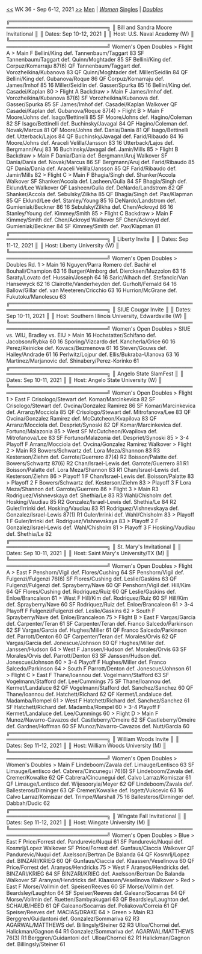 [<<](women_doubles_2135.md) WK 36 - Sep 6-12, 2021 [>>](women_doubles_2137.md)     [Men](./men_doubles_2136.md) | [*Women*](./women_doubles_2136.md)     [Singles](./women_singles_2136.md) | [*Doubles*](./women_doubles_2136.md)

<a name="21-34233">
    ╔════════════════════════════════════════════════════════════════════════════╗
    ║  Bill and Sandra Moore Invitational                                        ║
    ║  Dates: Sep 10-12, 2021                                                    ║
    ║  Host: U.S. Naval Academy (W)                                              ║
    ╚════════════════════════════════════════════════════════════════════════════╝
     Women's Open Doubles
     > Flight A
      > Main
          F  Bellini/King             def.  Tannenbaum/Taggart          83
         SF  Tannenbaum/Taggart       def.  Quinn/Moghtader             85
         SF  Bellini/King             def.  Corpuz/Komarraju            87(6)
         QF  Tannenbaum/Taggart       def.  Vorozheikina/Kubanova       83
         QF  Quinn/Moghtader          def.  Miller/Seidlin              84
         QF  Bellini/King             def.  Gubanova/Roque              86
         QF  Corpuz/Komarraju         def.  James/Imhof                 85
         16  Miller/Seidlin           def.  Gasser/Spurka               85
         16  Bellini/King             def.  Casadei/Kaplan              80
      > Flight A Backdraw
      > Main
          F  James/Imhof              def.  Vorozheikina/Kubanova       87(6)
         SF  Vorozheikina/Kubanova    def.  Gasser/Spurka               85
         SF  James/Imhof              def.  Casadei/Kaplan              Walkover
         QF  Casadei/Kaplan           def.  Gubanova/Roque              87(4)
      > Flight B
      > Main
          F  Moore/Johns              def.  Isago/Bettinelli            85
         SF  Moore/Johns              def.  Hagino/Coleman              82
         SF  Isago/Bettinelli         def.  Buchinsky/Javagal           84
         QF  Hagino/Coleman           def.  Novak/Marcus                81
         QF  Moore/Johns              def.  Dania/Dania                 81
         QF  Isago/Bettinelli         def.  Utterback/Lajos             84
         QF  Buchinsky/Javagal        def.  Farid/Ribaudo               84
         16  Moore/Johns              def.  Araceli Velilla/Jansson     83
         16  Utterback/Lajos          def.  Bergmann/Aruj               83
         16  Buchinsky/Javagal        def.  Jamir/Mills                 85
      > Flight B Backdraw
      > Main
          F  Dania/Dania              def.  Bergmann/Aruj               Walkover
         SF  Dania/Dania              def.  Novak/Marcus                86
         SF  Bergmann/Aruj            def.  Farid/Ribaudo               85
         QF  Dania/Dania              def.  Araceli Velilla/Jansson     85
         QF  Farid/Ribaudo            def.  Jamir/Mills                 82
      > Flight C
      > Main
          F  Bhagia/Singh             def.  Shanker/Accola              Walkover
         SF  Shanker/Accola           def.  Lasheen/Gulia               84
         SF  Bhagia/Singh             def.  Eklund/Lee                  Walkover
         QF  Lasheen/Gulia            def.  DeNardo/Landstrom           82
         QF  Shanker/Accola           def.  Sebulsky/Zilkha             85
         QF  Bhagia/Singh             def.  Pax/Klapman                 85
         QF  Eklund/Lee               def.  Stanley/Young               85
         16  DeNardo/Landstrom        def.  Gumieniak/Beckner           86
         16  Sebulsky/Zilkha          def.  Chen/Ackroyd                86
         16  Stanley/Young            def.  Kimmey/Smith                85
      > Flight C Backdraw
      > Main
          F  Kimmey/Smith             def.  Chen/Ackroyd                Walkover
         SF  Chen/Ackroyd             def.  Gumieniak/Beckner           84
         SF  Kimmey/Smith             def.  Pax/Klapman                 81

<a name="21-48654">
    ╔════════════════════════════════════════════════════════════════════════════╗
    ║  Liberty Invite                                                            ║
    ║  Dates: Sep 11-12, 2021                                                    ║
    ║  Host: Liberty University (W)                                              ║
    ╚════════════════════════════════════════════════════════════════════════════╝
     Women's Open Doubles
     > Doubles Rd. 1
      > Main
         16  Nguyen/Parra Romero      def.  Bachir el Bouhali/Champion  63
         16  Burger/Almborg           def.  Diercksen/Muzzolon          63
         16  Saraty/Lovato            def.  Hussain/Joseph              64
         16  Saric/Alhach             def.  Stefancic/Van Hansewyck     62
         16  Clairotte/Vanderheyden   def.  Gurholt/Fernald             64
         16  Ballow/Gillar            def.  van Meeteren/Cricchio       63
         16  Hurrion/McGrane          def.  Fukutoku/Manolescu          63

<a name="21-66962">
    ╔════════════════════════════════════════════════════════════════════════════╗
    ║  SIUE Cougar Invite                                                        ║
    ║  Dates: Sep 10-11, 2021                                                    ║
    ║  Host: Southern Illinois University, Edwardsville (W)                      ║
    ╚════════════════════════════════════════════════════════════════════════════╝
     Women's Open Doubles
     > SIUE vs. WIU, Bradley vs. EIU
      > Main
         16  Hochstatter/Schifano     def.  Jacobson/Rybka              60
         16  Sporing/Vizcardo         def.  Kancherla/Grice             60
         16  Perez/Reinicke           def.  Kovacs/Bezmenova            61
         16  Steven/Gouws             def.  Hailey/Andrade              61
         16  Perlwitz/Lojpur          def.  Ellis/Bukraba-Ulanova       63
         16  Martinez/Marjanovic      def.  Shinabery/Perez-Korinko     61

<a name="21-31047">
    ╔════════════════════════════════════════════════════════════════════════════╗
    ║  Angelo State SlamFest                                                     ║
    ║  Dates: Sep 10-11, 2021                                                    ║
    ║  Host: Angelo State University (W)                                         ║
    ╚════════════════════════════════════════════════════════════════════════════╝
     Women's Open Doubles
     > Flight 1
      > East
          F  Crisologo/Stewart        def.  Komar/Marcinkevica          82
         SF  Crisologo/Stewart        def.  Ovcina/Gonzalez Ramirez     86
         SF  Komar/Marcinkevica       def.  Arranz/Mocciola             85
         QF  Crisologo/Stewart        def.  Mitrofanova/Lee             83
         QF  Ovcina/Gonzalez Ramirez  def.  McCutcheon/Kvapilova        83
         QF  Arranz/Mocciola          def.  Despriet/Synoski            82
         QF  Komar/Marcinkevica       def.  Fortuno/Malazonia           85
      > West
         SF  McCutcheon/Kvapilova     def.  Mitrofanova/Lee             83
         SF  Fortuno/Malazonia        def.  Despriet/Synoski            85
      > 3-4 Playoff
          F  Arranz/Mocciola          def.  Ovcina/Gonzalez Ramirez     Walkover
      > Flight 2
      > Main
         R3  Bowers/Schwartz          def.  Lora Meza/Shannon           83
         R3  Kesterson/Ziehm          def.  Garrote/Guerrero            87(4)
         R2  Boisson/Palatte          def.  Bowers/Schwartz             87(6)
         R2  Chan/Israel-Lewis        def.  Garrote/Guerrero            81
         R1  Boisson/Palatte          def.  Lora Meza/Shannon           83
         R1  Chan/Israel-Lewis        def.  Kesterson/Ziehm             86
      > Playoff 1
          F  Chan/Israel-Lewis        def.  Boisson/Palatte             83
      > Playoff 2
          F  Bowers/Schwartz          def.  Kesterson/Ziehm             83
      > Playoff 3
          F  Lora Meza/Shannon        def.  Garrote/Guerrero            86
      > Flight 3
      > Main
         R3  Rodriguez/Vishnevskaya   def.  Shethia/Le                  83
         R3  Wahl/Chisholm            def.  Hosking/Vaudiau             85
         R2  Gonzalez/Israel-Lewis    def.  Shethia/Le                  84
         R2  Guler/Irrinki            def.  Hosking/Vaudiau             83
         R1  Rodriguez/Vishnevskaya   def.  Gonzalez/Israel-Lewis       87(1)
         R1  Guler/Irrinki            def.  Wahl/Chisholm               83
      > Playoff 1
          F  Guler/Irrinki            def.  Rodriguez/Vishnevskaya      83
      > Playoff 2
          F  Gonzalez/Israel-Lewis    def.  Wahl/Chisholm               81
      > Playoff 3
          F  Hosking/Vaudiau          def.  Shethia/Le                  82

<a name="21-79025">
    ╔════════════════════════════════════════════════════════════════════════════╗
    ║  St. Mary's Invitational                                                   ║
    ║  Dates: Sep 10-11, 2021                                                    ║
    ║  Host: Saint Mary's University/TX (M)                                      ║
    ╚════════════════════════════════════════════════════════════════════════════╝
     Women's Open Doubles
     > Flight A
      > East
          F  Penshorn/Vigil           def.  Flores/Cushing              64
         SF  Penshorn/Vigil           def.  Fulgenzi/Fulgenzi           76(6)
         SF  Flores/Cushing           def.  Leslie/Gaskins              63
         QF  Fulgenzi/Fulgenzi        def.  Sprayberry/Nave             60
         QF  Penshorn/Vigil           def.  Hill/Kim                    64
         QF  Flores/Cushing           def.  Rodriquez/Ruiz              60
         QF  Leslie/Gaskins           def.  Enloe/Brancaleon            61
      > West
          F  Hill/Kim                 def.  Rodriquez/Ruiz              60
         SF  Hill/Kim                 def.  Sprayberry/Nave             60
         SF  Rodriquez/Ruiz           def.  Enloe/Brancaleon            61
      > 3-4 Playoff
          F  Fulgenzi/Fulgenzi        def.  Leslie/Gaskins              62
      > South
          F  Sprayberry/Nave          def.  Enloe/Brancaleon            75
      > Flight B
      > East
          F  Vargas/Garcia            def.  Carpenter/Teran             61
         SF  Carpenter/Teran          def.  Franco Salcedo/Parkinson    62
         SF  Vargas/Garcia            def.  Hughes/Miller               61
         QF  Franco Salcedo/Parkinson def.  Parrott/Denton              60
         QF  Carpenter/Teran          def.  Morales/Orvis               62
         QF  Vargas/Garcia            def.  Jonescue/Johnson            60
         QF  Hughes/Miller            def.  Janssen/Hudson              64
      > West
          F  Janssen/Hudson           def.  Morales/Orvis               63
         SF  Morales/Orvis            def.  Parrott/Denton              63
         SF  Janssen/Hudson           def.  Jonescue/Johnson            60
      > 3-4 Playoff
          F  Hughes/Miller            def.  Franco Salcedo/Parkinson    64
      > South
          F  Parrott/Denton           def.  Jonescue/Johnson            61
      > Flight C
      > East
          F  Thane/Ioannou            def.  Vogelmann/Stafford          63
         SF  Vogelmann/Stafford       def.  Lee/Cummings                75
         SF  Thane/Ioannou            def.  Kermet/Landaluce            62
         QF  Vogelmann/Stafford       def.  Sanchez/Sanchez             60
         QF  Thane/Ioannou            def.  Hatchett/Richard            62
         QF  Kermet/Landaluce         def.  Madamba/Rompel              61
      > West
          F  Hatchett/Richard         def.  Sanchez/Sanchez             61
         SF  Hatchett/Richard         def.  Madamba/Rompel              60
      > 3-4 Playoff
          F  Kermet/Landaluce         def.  Lee/Cummings                60
      > Flight D
      > Main
          F  Munoz/Navarro-Cavazos    def.  Castleberry/Omeire          62
         SF  Castleberry/Omeire       def.  Gardner/Hoffman             60
         SF  Munoz/Navarro-Cavazos    def.  Nutt/Garcia                 60

<a name="21-24367">
    ╔════════════════════════════════════════════════════════════════════════════╗
    ║  William Woods Invite                                                      ║
    ║  Dates: Sep 11-12, 2021                                                    ║
    ║  Host: William Woods University (M)                                        ║
    ╚════════════════════════════════════════════════════════════════════════════╝
     Women's Open Doubles
     > Women's Doubles
      > Main
          F  Lindeboom/Zavala         def.  Limauge/Lentisco            63
         SF  Limauge/Lentisco         def.  Cabrera/Cincunegui          76(6)
         SF  Lindeboom/Zavala         def.  Cremer/Kowalke              62
         QF  Cabrera/Cincunegui       def.  Calvo Larraz/Komiszar       61
         QF  Limauge/Lentisco         def.  Wijesooryia/Meyer           62
         QF  Lindeboom/Zavala         def.  Ballesteros/Dirninger       63
         QF  Cremer/Kowalke           def.  Isgett/Vukcevic             63
         16  Calvo Larraz/Komiszar    def.  Trimpe/Marshall             75
         16  Ballesteros/Dirninger    def.  Dabbah/Dudic                62

<a name="21-22816">
    ╔════════════════════════════════════════════════════════════════════════════╗
    ║  Wingate Fall Invitational                                                 ║
    ║  Dates: Sep 11-12, 2021                                                    ║
    ║  Host: Wingate University (M)                                              ║
    ╚════════════════════════════════════════════════════════════════════════════╝
     Women's Open Doubles
     > Blue
      > East
          F  Price/Forrest            def.  Pandurevic/Nuqui            61
         SF  Pandurevic/Nuqui         def.  Kosmrlj/Lopez               Walkover
         SF  Price/Forrest            def.  Gunfaus/Ciaccia             Walkover
         QF  Pandurevic/Nuqui         def.  Axelsson/Bertran De Balanda 64
         QF  Kosmrlj/Lopez            def.  BINZARI/KRIEG               60
         QF  Gunfaus/Ciaccia          def.  Klaassen/Veselinova         60
         QF  Price/Forrest            def.  Aranyos/Hendricks           75
      > West
          F  Aranyos/Hendricks        def.  BINZARI/KRIEG               64
         SF  BINZARI/KRIEG            def.  Axelsson/Bertran De Balanda Walkover
         SF  Aranyos/Hendricks        def.  Klaassen/Veselinova         Walkover
      > Red
      > East
          F  Morse/Vollmin            def.  Speiser/Reeves              60
         SF  Morse/Vollmin            def.  Beardsley/Laughton          64
         SF  Speiser/Reeves           def.  Galeano/Socarras            64
         QF  Morse/Vollmin            def.  Ruetten/Sambyakugari        63
         QF  Beardsley/Laughton       def.  SCHAUB/HEED                 61
         QF  Galeano/Socarras         def.  Poliakova/Correia           61
         QF  Speiser/Reeves           def.  MACIAS/DRAKE                64
      > Green
      > Main
         R3  Berggren/Guidantoni      def.  Gonzalez/Sommariva          62
         R3  AGARWAL/MATTHEWS         def.  Billingsly/Steiner          62
         R3  Ulloa/Chornei            def.  Halickman/Gagnon            64
         R1  Gonzalez/Sommariva       def.  AGARWAL/MATTHEWS            76(3)
         R1  Berggren/Guidantoni      def.  Ulloa/Chornei               62
         R1  Halickman/Gagnon         def.  Billingsly/Steiner          61